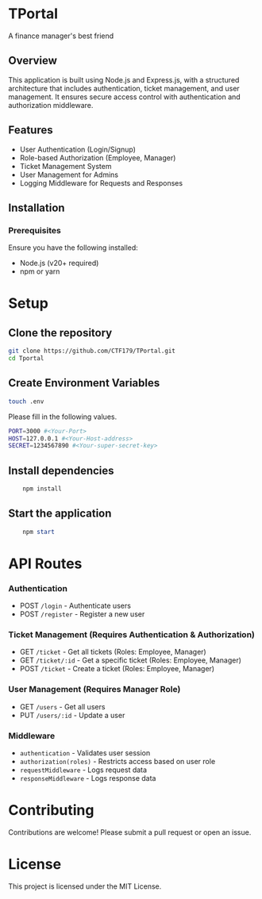 # TPortal

A finance manager's best friend

## Overview

This application is built using Node.js and Express.js, with a structured
architecture that includes authentication, ticket management, and user
management. It ensures secure access control with authentication and
authorization middleware.

## Features

- User Authentication (Login/Signup)
- Role-based Authorization (Employee, Manager)
- Ticket Management System
- User Management for Admins
- Logging Middleware for Requests and Responses

## Installation

### Prerequisites

Ensure you have the following installed:
- Node.js (v20+ required)
- npm or yarn

# Setup

## Clone the repository

``` bash
git clone https://github.com/CTF179/TPortal.git
cd Tportal

```
## Create Environment Variables
``` bash
touch .env
```
Please fill in the following values.
``` bash
PORT=3000 #<Your-Port>
HOST=127.0.0.1 #<Your-Host-address>
SECRET=1234567890 #<Your-super-secret-key>

```
## Install dependencies
``` powershell 
    npm install
```

## Start the application

``` powershell 
    npm start
```

# API Routes

### Authentication

- POST `/login` - Authenticate users
- POST `/register` - Register a new user

### Ticket Management (Requires Authentication & Authorization)

- GET `/ticket` - Get all tickets (Roles: Employee, Manager)
- GET `/ticket/:id` - Get a specific ticket (Roles: Employee, Manager)
- POST `/ticket` - Create a ticket (Roles: Employee, Manager)

### User Management (Requires Manager Role)

- GET `/users` - Get all users
- PUT `/users/:id` - Update a user

### Middleware

- `authentication` - Validates user session
- `authorization(roles)` - Restricts access based on user role
- `requestMiddleware` - Logs request data
- `responseMiddleware` - Logs response data

# Contributing

Contributions are welcome! Please submit a pull request or open an issue.

# License

This project is licensed under the MIT License.
